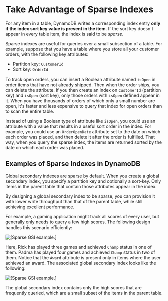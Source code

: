 # Take Advantage of Sparse Indexes<a name="bp-indexes-general-sparse-indexes"></a>

For any item in a table, DynamoDB writes a corresponding index entry **only if the index sort key value is present in the item**\. If the sort key doesn't appear in every table item, the index is said to be *sparse*\.

Sparse indexes are useful for queries over a small subsection of a table\. For example, suppose that you have a table where you store all your customer orders, with the following key attributes:
+ Partition key: `CustomerId`
+ Sort key: `OrderId`

To track open orders, you can insert a Boolean attribute named `isOpen` in order items that have not already shipped\. Then when the order ships, you can delete the attribute\. If you then create an index on `CustomerId` \(partition key\) and `isOpen` \(sort key\), only those orders with `isOpen` defined appear in it\. When you have thousands of orders of which only a small number are open, it's faster and less expensive to query that index for open orders than to scan the entire table\.

Instead of using a Boolean type of attribute like `isOpen`, you could use an attribute with a value that results in a useful sort order in the index\. For example, you could use an `OrderOpenDate` attribute set to the date on which each order was placed, and then delete it after the order is fulfilled\. That way, when you query the sparse index, the items are returned sorted by the date on which each order was placed\.

## Examples of Sparse Indexes in DynamoDB<a name="bp-indexes-sparse-examples"></a>

Global secondary indexes are sparse by default\. When you create a global secondary index, you specify a partition key and optionally a sort\-key\. Only items in the parent table that contain those attributes appear in the index\.

By designing a global secondary index to be sparse, you can provision it with lower write throughput than that of the parent table, while still achieving excellent performance\.

For example, a gaming application might track all scores of every user, but generally only needs to query a few high scores\. The following design handles this scenario efficiently:

![\[Sparse GSI example.\]](http://docs.aws.amazon.com/amazondynamodb/latest/developerguide/images/SparseIndex_A.png)

Here, Rick has played three games and achieved `Champ` status in one of them\. Padma has played four games and achieved `Champ` status in two of them\. Notice that the `Award` attribute is present only in items where the user achieved an award\. The associated global secondary index looks like the following:

![\[Sparse GSI example.\]](http://docs.aws.amazon.com/amazondynamodb/latest/developerguide/images/SparseIndex_B.png)

The global secondary index contains only the high scores that are frequently queried, which are a small subset of the items in the parent table\.